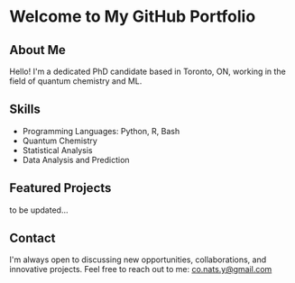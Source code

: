 # Welcome to My GitHub Portfolio

## About Me

Hello! I'm a dedicated PhD candidate based in Toronto, ON, working in the field of quantum chemistry and ML. 

## Skills
- Programming Languages: Python, R, Bash
- Quantum Chemistry
- Statistical Analysis
- Data Analysis and Prediction


## Featured Projects

to be updated...

## Contact

I'm always open to discussing new opportunities, collaborations, and innovative projects. 
Feel free to reach out to me: co.nats.y@gmail.com
